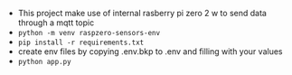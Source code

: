 * This project make use of internal rasberry pi zero 2 w to send data through a mqtt topic
* `python -m venv raspzero-sensors-env`
* `pip install -r requirements.txt`
* create env files by copying .env.bkp to .env and filling with your values
* `python app.py`